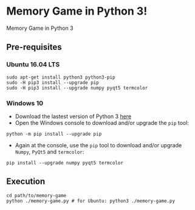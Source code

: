 # Memory Game in Python 3!
Memory Game in Python 3

## Pre-requisites

### Ubuntu 16.04 LTS
```
sudo apt-get install python3 python3-pip
sudo -H pip3 install --upgrade pip
sudo -H pip3 install --upgrade numpy pyqt5 termcolor
```

### Windows 10
- Download the lastest version of Python 3 [here](https://www.python.org/downloads/)
- Open the Windows console to download and/or upgrade the `pip` tool:    
```
python -m pip install --upgrade pip
```     
- Again at the console, use the `pip` tool to download and/or upgrade `Numpy`, `PyQt5` and `termcolor`:     
```
pip install --upgrade numpy pyqt5 termcolor
```

## Execution

```
cd path/to/memory-game
python ./memory-game.py # for Ubuntu: python3 ./memory-game.py
```
